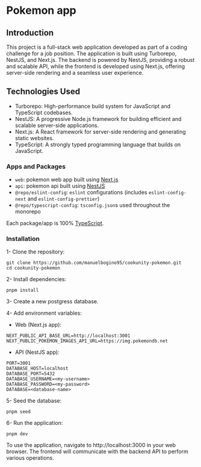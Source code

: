 # Pokemon app

## Introduction

This project is a full-stack web application developed as part of a coding challenge for a job position. The application is built using Turborepo, NestJS, and Next.js. The backend is powered by NestJS, providing a robust and scalable API, while the frontend is developed using Next.js, offering server-side rendering and a seamless user experience.

## Technologies Used

- Turborepo: High-performance build system for JavaScript and TypeScript codebases.
- NestJS: A progressive Node.js framework for building efficient and scalable server-side applications.
- Next.js: A React framework for server-side rendering and generating static websites.
- TypeScript: A strongly typed programming language that builds on JavaScript.

### Apps and Packages

- `web`: pokemon web app built using [Next.js](https://nextjs.org/)
- `api`: pokemon api built using [NestJS](https://nestjs.com/)
- `@repo/eslint-config`: `eslint` configurations (includes `eslint-config-next` and `eslint-config-prettier`)
- `@repo/typescript-config`: `tsconfig.json`s used throughout the monorepo

Each package/app is 100% [TypeScript](https://www.typescriptlang.org/).

### Installation

1- Clone the repository:

```
git clone https://github.com/manuelbogino95/cookunity-pokemon.git
cd cookunity-pokemon
```

2- Install dependencies:

```
pnpm install
```

3- Create a new postgress database.

4- Add environment variables:

- Web (Next.js app):

```
NEXT_PUBLIC_API_BASE_URL=http://localhost:3001
NEXT_PUBLIC_POKEMON_IMAGES_API_URL=https://img.pokemondb.net
```

- API (NestJS app):

```
PORT=3001
DATABASE_HOST=localhost
DATABASE_PORT=5432
DATABASE_USERNAME=<my-username>
DATABASE_PASSWORD=<my-password>
DATABASE=<database-name>
```

5- Seed the database:

```
pnpm seed
```

6- Run the application:

```
pnpm dev
```

To use the application, navigate to http://localhost:3000 in your web browser. The frontend will communicate with the backend API to perform various operations.
